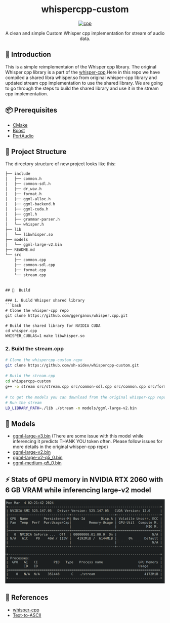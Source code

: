 <div align="center">

# whispercpp-custom
[![cpp](https://img.shields.io/badge/-c++-blue?logo=c%2B%2B&logoColor=white)](https://github.com/pre-commit/pre-commit)

A clean and simple Custom Whisper cpp implementation for stream of audio data.

</div>

##  📌  Introduction
This is a simple reimplementaion of the Whisper cpp library. The original Whisper cpp library is a part of the [whisper-cpp](https://github.com/ggerganov/whisper.cpp.git).Here in this repo we have compiled a shared libra whisper.so from original whisper-cpp library and updated stream cpp implementation to use the shared library. We are going to go through the steps to build the shared library and use it in the stream cpp implementation.

##  📦  Prerequisites
- [CMake](https://cmake.org/download/)
- [Boost](https://www.boost.org/users/download/)
- [PortAudio](http://www.portaudio.com/download.html)

## 📁  Project Structure
The directory structure of new project looks like this:
```
├── include
│   ├── common.h
│   ├── common-sdl.h
│   ├── dr_wav.h
│   ├── format.h
│   ├── ggml-alloc.h
│   ├── ggml-backend.h
│   ├── ggml-cuda.h
│   ├── ggml.h
│   ├── grammar-parser.h
│   └── whisper.h
├── lib
│   └── libwhisper.so
├── models
│   └── ggml-large-v2.bin
├── README.md
└── src
    ├── common.cpp
    ├── common-sdl.cpp
    ├── format.cpp
    └── stream.cpp


## 🚀  Build

### 1. Build Whisper shared library
```bash
# Clone the whisper-cpp repo
git clone https://github.com/ggerganov/whisper.cpp.git

# Build the shared library for NVIDIA CUDA
cd whisper.cpp
WHISPER_CUBLAS=1 make libwhisper.so
```

### 2. Build the stream.cpp
```bash
# Clone the whispercpp-custom repo
git clone https://github.com/sh-aidev/whispercpp-custom.git

# Build the stream.cpp
cd whispercpp-custom
g++ -o stream src/stream.cpp src/common-sdl.cpp src/common.cpp src/format.cpp -lSDL2 -L ./lib -lwhisper -I/usr/include/SDL2 -D_REENTRANT

# to get the models you can download from the original whisper-cpp repo or click on the below provided links and put it in the models directory
# Run the stream
LD_LIBRARY_PATH=./lib ./stream -m models/ggml-large-v2.bin
```

## 📝  Models
- [ggml-large-v3.bin](https://drive.google.com/file/d/13WIDwdm-sI3kzF4WS82wfhhZsrZJiZsK/view?usp=sharing) (There are some issue with this model while inferencing it predicts THANK YOU token often. Please follow issues for more details in the original whisper-cpp repo)
- [ggml-large-v2.bin](https://drive.google.com/file/d/1SrDJrCZgvniFLmoCmtLsHpr1UmmkfyOX/view?usp=sharing)
- [ggml-large-v2-q5_0.bin](https://drive.google.com/file/d/1NlUqM4vyWAjGvjjuWm8yctU0lG86IvQj/view?usp=sharing)
- [ggml-medium-q5_0.bin](https://drive.google.com/file/d/1vdKqUb-wX_emJYR5bH8T8ZeB575Ouxl2/view?usp=sharing)

## ⚡️ Stats of GPU memory in NVIDIA RTX 2060 with 6 GB VRAM while inferencing large-v2 model
![GPU Memory Stats](images/gpu-stat.png)


## 📜  References
- [whisper-cpp](https://github.com/ggerganov/whisper.cpp.git)
- [Text-to-ASCII](https://patorjk.com/software/taag/#p=display&f=Big&t=distrilled%20whisper%0A)
